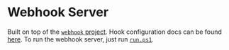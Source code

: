 Webhook Server
==============

Built on top of the [`webhook` project][1]. Hook configuration docs can be found [here][2]. To run the webhook server, just run [`run.ps1`][3].

[1]: https://github.com/adnanh/webhook
[2]: https://github.com/adnanh/webhook/blob/master/docs/Hook-Definition.md
[3]: ./run.ps1
